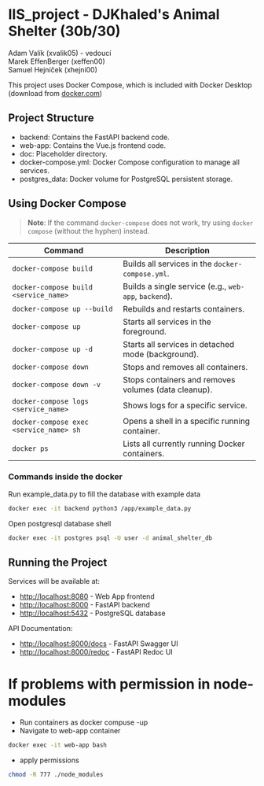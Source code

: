 # IIS_project - DJKhaled's Animal Shelter (30b/30)
Adam Valík (xvalik05) - vedoucí <br>
Marek EffenBerger (xeffen00) <br>
Samuel Hejníček (xhejni00) <br>

This project uses Docker Compose, which is included with Docker Desktop (download from [docker.com](https://www.docker.com/products/docker-desktop/))

## Project Structure

- backend: Contains the FastAPI backend code.
- web-app: Contains the Vue.js frontend code.
- doc: Placeholder directory.
- docker-compose.yml: Docker Compose configuration to manage all services.
- postgres_data: Docker volume for PostgreSQL persistent storage.

## Using Docker Compose
> **Note**: If the command `docker-compose` does not work, try using `docker compose` (without the hyphen) instead.

| Command                                | Description                                           |
|----------------------------------------|-------------------------------------------------------|
| `docker-compose build`                 | Builds all services in the `docker-compose.yml`.      |
| `docker-compose build <service_name>`  | Builds a single service (e.g., `web-app`, `backend`). |
| `docker-compose up --build`            | Rebuilds and restarts containers.                     |
| `docker-compose up`                    | Starts all services in the foreground.                |
| `docker-compose up -d`                 | Starts all services in detached mode (background).    |
| `docker-compose down`                  | Stops and removes all containers.                     |
| `docker-compose down -v`               | Stops containers and removes volumes (data cleanup).  |
| `docker-compose logs <service_name>`   | Shows logs for a specific service.                    |
| `docker-compose exec <service_name> sh`| Opens a shell in a specific running container.        |
| `docker ps`                            | Lists all currently running Docker containers.        |

### Commands inside the docker
Run example_data.py to fill the database with example data
```bash
docker exec -it backend python3 /app/example_data.py
```

Open postgresql database shell
```bash
docker exec -it postgres psql -U user -d animal_shelter_db
```

## Running the Project

Services will be available at:
- [http://localhost:8080](http://localhost:8080) - Web App frontend
- [http://localhost:8000](http://localhost:8000) - FastAPI backend
- [http://localhost:5432](http://localhost:5432) - PostgreSQL database

API Documentation:
- [http://localhost:8000/docs](http://localhost:8000/docs) - FastAPI Swagger UI
- [http://localhost:8000/redoc](http://localhost:8000/redoc) - FastAPI Redoc UI

# If problems with permission in node-modules
- Run containers as docker compuse -up
- Navigate to web-app container
```bash
docker exec -it web-app bash
```
- apply permissions
```bash
chmod -R 777 ./node_modules
```
